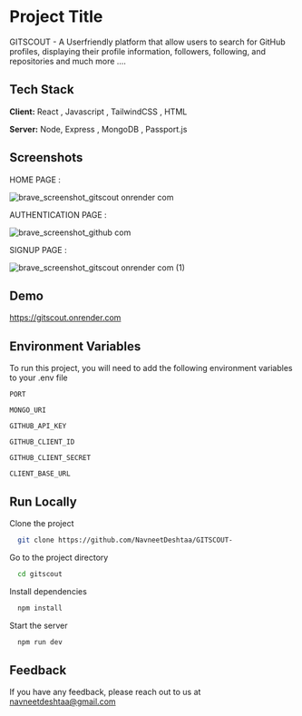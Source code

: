 
# Project Title
  GITSCOUT - A Userfriendly platform that allow users to search for GitHub profiles, displaying their profile information,
followers, following, and repositories and much more ....

## Tech Stack

**Client:** React , Javascript , TailwindCSS , HTML 

**Server:** Node, Express , MongoDB , Passport.js


## Screenshots

HOME PAGE : 

![brave_screenshot_gitscout onrender com](https://github.com/user-attachments/assets/ad3c8fc0-398f-4ef9-a83e-e4ede8b32c46)


AUTHENTICATION PAGE :

![brave_screenshot_github com](https://github.com/user-attachments/assets/8f0571be-4e6e-43be-ba78-01c7527c284d)


SIGNUP PAGE :

![brave_screenshot_gitscout onrender com (1)](https://github.com/user-attachments/assets/d5720bc9-3325-4ba4-8701-86e977bc7816)



## Demo

https://gitscout.onrender.com

## Environment Variables

To run this project, you will need to add the following environment variables to your .env file

`PORT `

`MONGO_URI`

`GITHUB_API_KEY`

`GITHUB_CLIENT_ID`

`GITHUB_CLIENT_SECRET`

`CLIENT_BASE_URL`


## Run Locally

Clone the project

```bash
  git clone https://github.com/NavneetDeshtaa/GITSCOUT-
```

Go to the project directory

```bash
  cd gitscout
```

Install dependencies

```bash
  npm install
```

Start the server

```bash
  npm run dev
```


## Feedback

If you have any feedback, please reach out to us at navneetdeshtaa@gmail.com

